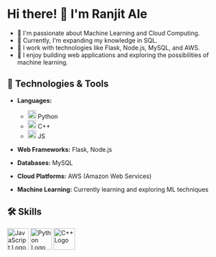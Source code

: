 # Hi there! 👋 I'm Ranjit Ale

- 👀 I'm passionate about Machine Learning and Cloud Computing.
- 🌱 Currently, I'm expanding my knowledge in SQL.
- 💼 I work with technologies like Flask, Node.js, MySQL, and AWS.
- 🚀 I enjoy building web applications and exploring the possibilities of machine learning.

## 🔧 Technologies & Tools

- **Languages:** 
  - <img src="https://upload.wikimedia.org/wikipedia/commons/thumb/c/c3/Python-logo-notext.svg/115px-Python-logo-notext.svg.png" alt="Python Logo" width="20" height="20"> Python
  - <img src="https://upload.wikimedia.org/wikipedia/commons/1/18/ISO_C%2B%2B_Logo.svg" alt="C++ Logo" width="20" height="20"> C++
  - <img src="https://upload.wikimedia.org/wikipedia/commons/9/99/Unofficial_JavaScript_logo_2.svg" alt="JavaScript Logo" width="20" height="20"> JS


- **Web Frameworks:** Flask, Node.js
- **Databases:** MySQL
- **Cloud Platforms:** AWS (Amazon Web Services)
- **Machine Learning:** Currently learning and exploring ML techniques

## 🛠️ Skills

<!-- JavaScript Logo -->
<img src="https://upload.wikimedia.org/wikipedia/commons/9/99/Unofficial_JavaScript_logo_2.svg" alt="JavaScript Logo" width="50" height="50">

<!-- Python Logo -->
<img src="https://upload.wikimedia.org/wikipedia/commons/thumb/c/c3/Python-logo-notext.svg/115px-Python-logo-notext.svg.png" alt="Python Logo" width="50" height="50">

<!-- C++ Logo -->
<img src="https://upload.wikimedia.org/wikipedia/commons/1/18/ISO_C%2B%2B_Logo.svg" alt="C++ Logo" width="50" height="50">

<!-- Add more skills and logos as needed -->
